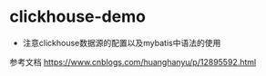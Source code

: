# clickhouse-demo


* 注意clickhouse数据源的配置以及mybatis中语法的使用

参考文档
https://www.cnblogs.com/huanghanyu/p/12895592.html